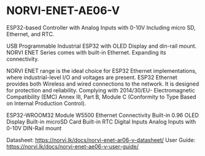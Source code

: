 # NORVI-ENET-AE06-V
 ESP32-based Controller with Analog Inputs with 0-10V Including micro SD, Ethernet, and RTC. 

USB Programmable Industrial ESP32 with OLED Display and din-rail mount. NORVI ENET Series comes with built-in Ethernet. Expanding its connectivity.  

NORVI ENET range is the ideal choice for ESP32 Ethernet implementations, where industrial-level I/O and voltages are present. 
ESP32 Ethernet provides both Wireless and wired connections to the network. 
It is designed for protection and reliability. 
Complying with  2014/30/EU- Electromagnetic Compatibility (EMC)
Annex III, Part B, Module C (Conformity to Type Based on Internal Production Control).

ESP32-WROOM32 Module
W5500 Ethernet Connectivity
Built-in 0.96 OLED Display
Built-in microSD Card
Built-in RTC
Digital Inputs
Analog Inputs with 0-10V
DIN-Rail mount

Datasheet:    https://norvi.lk/docs/norvi-enet-ar06-v-datasheet/
User Guide:   https://norvi.lk/docs/norvi-enet-ae06-v-user-guide/
